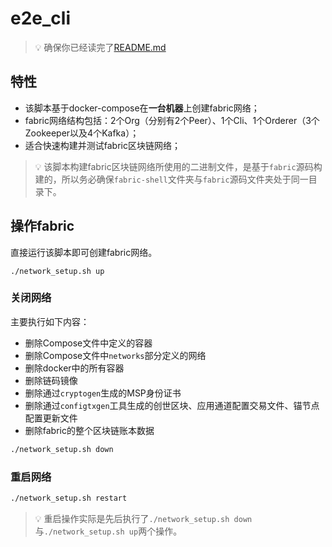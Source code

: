 # e2e_cli

> 💡 确保你已经读完了[README.md](https://github.com/fnpac/fabric-shell/blob/master/README.md)

## 特性

* 该脚本基于docker-compose在**一台机器**上创建fabric网络；
* fabric网络结构包括：2个Org（分别有2个Peer）、1个Cli、1个Orderer（3个Zookeeper以及4个Kafka）；
* 适合快速构建并测试fabric区块链网络；

> 💡 该脚本构建fabric区块链网络所使用的二进制文件，是基于`fabric`源码构建的，所以务必确保`fabric-shell`文件夹与`fabric`源码文件夹处于同一目录下。

## 操作fabric

直接运行该脚本即可创建fabric网络。

```text
./network_setup.sh up
```

### 关闭网络

主要执行如下内容：

* 删除Compose文件中定义的容器
* 删除Compose文件中`networks`部分定义的网络
* 删除docker中的所有容器
* 删除链码镜像
* 删除通过`cryptogen`生成的MSP身份证书
* 删除通过`configtxgen`工具生成的创世区块、应用通道配置交易文件、锚节点配置更新文件
* 删除fabric的整个区块链账本数据

```bash
./network_setup.sh down
```

### 重启网络

```bash
./network_setup.sh restart
```

> 💡 重启操作实际是先后执行了`./network_setup.sh down`与`./network_setup.sh up`两个操作。